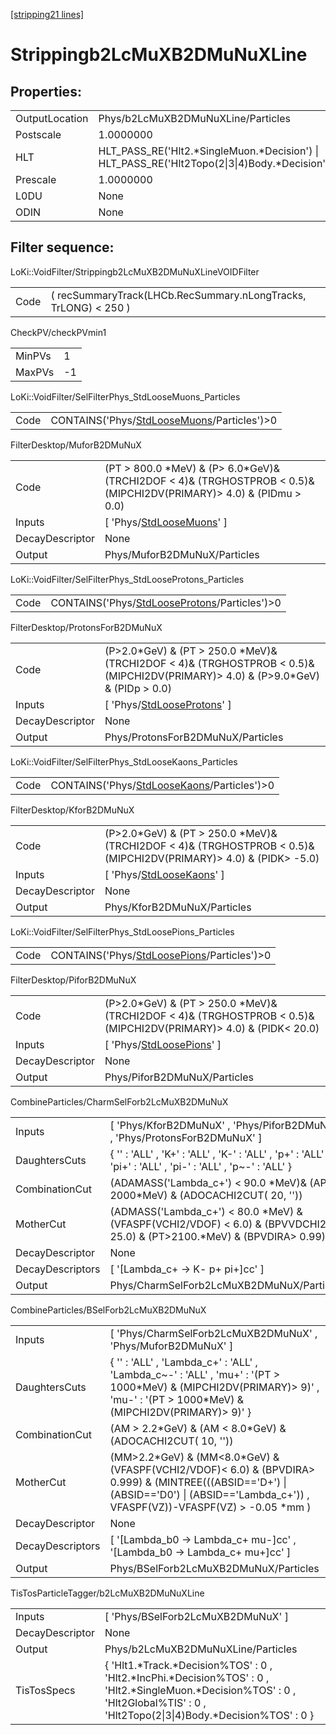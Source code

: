 [[stripping21 lines]](./stripping21-index)

# Strippingb2LcMuXB2DMuNuXLine

## Properties:

|                |                                                                                                |
|----------------|------------------------------------------------------------------------------------------------|
| OutputLocation | Phys/b2LcMuXB2DMuNuXLine/Particles                                                             |
| Postscale      | 1.0000000                                                                                      |
| HLT            | HLT_PASS_RE('Hlt2.\*SingleMuon.\*Decision') \| HLT_PASS_RE('Hlt2Topo(2\|3\|4)Body.\*Decision') |
| Prescale       | 1.0000000                                                                                      |
| L0DU           | None                                                                                           |
| ODIN           | None                                                                                           |

## Filter sequence:

LoKi::VoidFilter/Strippingb2LcMuXB2DMuNuXLineVOIDFilter

|      |                                                                 |
|------|-----------------------------------------------------------------|
| Code | ( recSummaryTrack(LHCb.RecSummary.nLongTracks, TrLONG) \< 250 ) |

CheckPV/checkPVmin1

|        |     |
|--------|-----|
| MinPVs | 1   |
| MaxPVs | -1  |

LoKi::VoidFilter/SelFilterPhys_StdLooseMuons_Particles

|      |                                                                                            |
|------|--------------------------------------------------------------------------------------------|
| Code | CONTAINS('Phys/[StdLooseMuons](./stripping21-commonparticles-stdloosemuons)/Particles')\>0 |

FilterDesktop/MuforB2DMuNuX

|                 |                                                                                                                           |
|-----------------|---------------------------------------------------------------------------------------------------------------------------|
| Code            | (PT \> 800.0 \*MeV) & (P\> 6.0\*GeV)& (TRCHI2DOF \< 4)& (TRGHOSTPROB \< 0.5)& (MIPCHI2DV(PRIMARY)\> 4.0) & (PIDmu \> 0.0) |
| Inputs          | [ 'Phys/[StdLooseMuons](./stripping21-commonparticles-stdloosemuons)' ]                                                 |
| DecayDescriptor | None                                                                                                                      |
| Output          | Phys/MuforB2DMuNuX/Particles                                                                                              |

LoKi::VoidFilter/SelFilterPhys_StdLooseProtons_Particles

|      |                                                                                                |
|------|------------------------------------------------------------------------------------------------|
| Code | CONTAINS('Phys/[StdLooseProtons](./stripping21-commonparticles-stdlooseprotons)/Particles')\>0 |

FilterDesktop/ProtonsForB2DMuNuX

|                 |                                                                                                                                         |
|-----------------|-----------------------------------------------------------------------------------------------------------------------------------------|
| Code            | (P\>2.0\*GeV) & (PT \> 250.0 \*MeV)& (TRCHI2DOF \< 4)& (TRGHOSTPROB \< 0.5)& (MIPCHI2DV(PRIMARY)\> 4.0) & (P\>9.0\*GeV) & (PIDp \> 0.0) |
| Inputs          | [ 'Phys/[StdLooseProtons](./stripping21-commonparticles-stdlooseprotons)' ]                                                           |
| DecayDescriptor | None                                                                                                                                    |
| Output          | Phys/ProtonsForB2DMuNuX/Particles                                                                                                       |

LoKi::VoidFilter/SelFilterPhys_StdLooseKaons_Particles

|      |                                                                                            |
|------|--------------------------------------------------------------------------------------------|
| Code | CONTAINS('Phys/[StdLooseKaons](./stripping21-commonparticles-stdloosekaons)/Particles')\>0 |

FilterDesktop/KforB2DMuNuX

|                 |                                                                                                                         |
|-----------------|-------------------------------------------------------------------------------------------------------------------------|
| Code            | (P\>2.0\*GeV) & (PT \> 250.0 \*MeV)& (TRCHI2DOF \< 4)& (TRGHOSTPROB \< 0.5)& (MIPCHI2DV(PRIMARY)\> 4.0) & (PIDK\> -5.0) |
| Inputs          | [ 'Phys/[StdLooseKaons](./stripping21-commonparticles-stdloosekaons)' ]                                               |
| DecayDescriptor | None                                                                                                                    |
| Output          | Phys/KforB2DMuNuX/Particles                                                                                             |

LoKi::VoidFilter/SelFilterPhys_StdLoosePions_Particles

|      |                                                                                            |
|------|--------------------------------------------------------------------------------------------|
| Code | CONTAINS('Phys/[StdLoosePions](./stripping21-commonparticles-stdloosepions)/Particles')\>0 |

FilterDesktop/PiforB2DMuNuX

|                 |                                                                                                                         |
|-----------------|-------------------------------------------------------------------------------------------------------------------------|
| Code            | (P\>2.0\*GeV) & (PT \> 250.0 \*MeV)& (TRCHI2DOF \< 4)& (TRGHOSTPROB \< 0.5)& (MIPCHI2DV(PRIMARY)\> 4.0) & (PIDK\< 20.0) |
| Inputs          | [ 'Phys/[StdLoosePions](./stripping21-commonparticles-stdloosepions)' ]                                               |
| DecayDescriptor | None                                                                                                                    |
| Output          | Phys/PiforB2DMuNuX/Particles                                                                                            |

CombineParticles/CharmSelForb2LcMuXB2DMuNuX

|                  |                                                                                                                               |
|------------------|-------------------------------------------------------------------------------------------------------------------------------|
| Inputs           | [ 'Phys/KforB2DMuNuX' , 'Phys/PiforB2DMuNuX' , 'Phys/ProtonsForB2DMuNuX' ]                                                  |
| DaughtersCuts    | { '' : 'ALL' , 'K+' : 'ALL' , 'K-' : 'ALL' , 'p+' : 'ALL' , 'pi+' : 'ALL' , 'pi-' : 'ALL' , 'p~-' : 'ALL' }                   |
| CombinationCut   | (ADAMASS('Lambda_c+') \< 90.0 \*MeV)& (APT \> 2000\*MeV) & (ADOCACHI2CUT( 20, ''))                                            |
| MotherCut        | (ADMASS('Lambda_c+') \< 80.0 \*MeV) & (VFASPF(VCHI2/VDOF) \< 6.0) & (BPVVDCHI2 \> 25.0) & (PT\>2100.\*MeV) & (BPVDIRA\> 0.99) |
| DecayDescriptor  | None                                                                                                                          |
| DecayDescriptors | [ '[Lambda_c+ -\> K- p+ pi+]cc' ]                                                                                         |
| Output           | Phys/CharmSelForb2LcMuXB2DMuNuX/Particles                                                                                     |

CombineParticles/BSelForb2LcMuXB2DMuNuX

|                  |                                                                                                                                                                                               |
|------------------|-----------------------------------------------------------------------------------------------------------------------------------------------------------------------------------------------|
| Inputs           | [ 'Phys/CharmSelForb2LcMuXB2DMuNuX' , 'Phys/MuforB2DMuNuX' ]                                                                                                                                |
| DaughtersCuts    | { '' : 'ALL' , 'Lambda_c+' : 'ALL' , 'Lambda_c~-' : 'ALL' , 'mu+' : '(PT \> 1000\*MeV) & (MIPCHI2DV(PRIMARY)\> 9)' , 'mu-' : '(PT \> 1000\*MeV) & (MIPCHI2DV(PRIMARY)\> 9)' }                 |
| CombinationCut   | (AM \> 2.2\*GeV) & (AM \< 8.0\*GeV) & (ADOCACHI2CUT( 10, ''))                                                                                                                                 |
| MotherCut        | (MM\>2.2\*GeV) & (MM\<8.0\*GeV) & (VFASPF(VCHI2/VDOF)\< 6.0) & (BPVDIRA\> 0.999) & (MINTREE(((ABSID=='D+') \| (ABSID=='D0') \| (ABSID=='Lambda_c+')) , VFASPF(VZ))-VFASPF(VZ) \> -0.05 \*mm ) |
| DecayDescriptor  | None                                                                                                                                                                                          |
| DecayDescriptors | [ '[Lambda_b0 -\> Lambda_c+ mu-]cc' , '[Lambda_b0 -\> Lambda_c+ mu+]cc' ]                                                                                                               |
| Output           | Phys/BSelForb2LcMuXB2DMuNuX/Particles                                                                                                                                                         |

TisTosParticleTagger/b2LcMuXB2DMuNuXLine

|                 |                                                                                                                                                                                         |
|-----------------|-----------------------------------------------------------------------------------------------------------------------------------------------------------------------------------------|
| Inputs          | [ 'Phys/BSelForb2LcMuXB2DMuNuX' ]                                                                                                                                                     |
| DecayDescriptor | None                                                                                                                                                                                    |
| Output          | Phys/b2LcMuXB2DMuNuXLine/Particles                                                                                                                                                      |
| TisTosSpecs     | { 'Hlt1.\*Track.\*Decision%TOS' : 0 , 'Hlt2.\*IncPhi.\*Decision%TOS' : 0 , 'Hlt2.\*SingleMuon.\*Decision%TOS' : 0 , 'Hlt2Global%TIS' : 0 , 'Hlt2Topo(2\|3\|4)Body.\*Decision%TOS' : 0 } |
